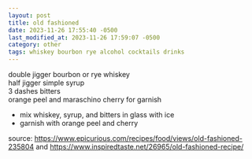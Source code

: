 ```yaml
---
layout: post
title: old fashioned
date: 2023-11-26 17:55:40 -0500
last_modified_at: 2023-11-26 17:59:07 -0500
category: other
tags: whiskey bourbon rye alcohol cocktails drinks
---
```


double jigger bourbon or rye whiskey  
half jigger simple syrup  
3 dashes bitters  
orange peel and maraschino cherry for garnish  
* mix whiskey, syrup, and bitters in glass with ice
* garnish with orange peel and cherry

source: <https://www.epicurious.com/recipes/food/views/old-fashioned-235804> and 
        <https://www.inspiredtaste.net/26965/old-fashioned-recipe/>
